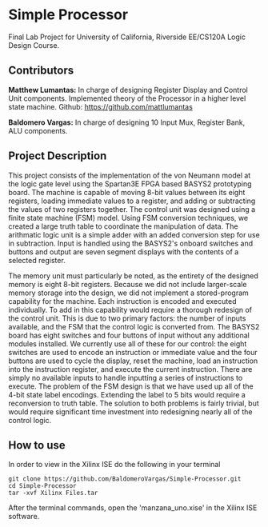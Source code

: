 # Simple Processor

Final Lab Project for University of California, Riverside EE/CS120A Logic Design Course. 

## Contributors
**Matthew Lumantas:** In charge of designing Register Display and Control Unit components. Implemented theory of the Processor in a higher level state machine. Github: https://github.com/mattlumantas 


**Baldomero Vargas:** In charge of designing 10 Input Mux, Register Bank, ALU components.

## Project Description
This project consists of the implementation of the von Neumann model at the logic gate level using the Spartan3E FPGA based BASYS2 prototyping board. The machine is capable of moving 8-bit values between its eight registers, loading immediate values to a register, and adding or subtracting the values of two registers together. The control unit was designed using a finite state machine (FSM) model. Using FSM conversion techniques, we created a large truth table to coordinate the manipulation of data. The arithmatic logic unit is a simple adder with an added conversion step for use in subtraction. Input is handled using the BASYS2's onboard switches and buttons and output are seven segment displays with the contents of a selected register.

The memory unit must particularly be noted, as the entirety of the designed memory is eight 8-bit registers. Because we did not include larger-scale memory storage into the design, we did not implement a stored-program capability for the machine. Each instruction is encoded and executed individually. To add in this capability would require a thorough redesign of the control unit. This is due to two primary factors: the number of inputs available, and the FSM that the control logic is converted from. The BASYS2 board has eight switches and four buttons of input without any additional modules installed. We currently use all of these for our control: the eight switches are used to encode an instruction or immediate value and the four buttons are used to cycle the display, reset the machine, load an instruction into the instruction register, and execute the current instruction. There are simply no available inputs to handle inputting a series of instructions to execute. The problem of the FSM design is that we have used up all of the 4-bit state label encodings. Extending the label to 5 bits would require a reconversion to truth table. The solution to both problems is fairly trivial, but would require significant time investment into redesigning nearly all of the control logic.

## How to use

In order to view in the Xilinx ISE do the following in your terminal

````
git clone https://github.com/BaldomeroVargas/Simple-Processor.git
cd Simple-Processor
tar -xvf Xilinx Files.tar
````

After the terminal commands, open the 'manzana_uno.xise' in the Xilinx ISE software.
